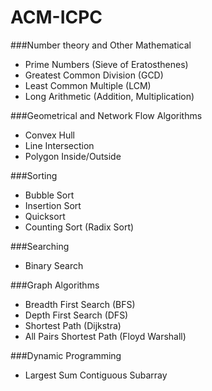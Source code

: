 # ACM-ICPC

###Number theory and Other Mathematical
- Prime Numbers (Sieve of Eratosthenes)
- Greatest Common Division (GCD)
- Least Common Multiple (LCM)
- Long Arithmetic (Addition, Multiplication)

###Geometrical and Network Flow Algorithms
- Convex Hull
- Line Intersection
- Polygon Inside/Outside

###Sorting
- Bubble Sort
- Insertion Sort
- Quicksort
- Counting Sort (Radix Sort)

###Searching
- Binary Search

###Graph Algorithms
- Breadth First Search (BFS)
- Depth First Search (DFS)
- Shortest Path (Dijkstra)
- All Pairs Shortest Path (Floyd Warshall)

###Dynamic Programming
- Largest Sum Contiguous Subarray
